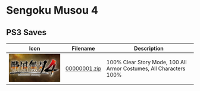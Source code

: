 # Sengoku Musou 4

## PS3 Saves

| Icon | Filename | Description |
|------|----------|-------------|
| ![Sengoku Musou 4](ICON0.PNG) | [00000001.zip](00000001.zip) | 100% Clear Story Mode, 100 All Armor Costumes, All Characters 100% |
